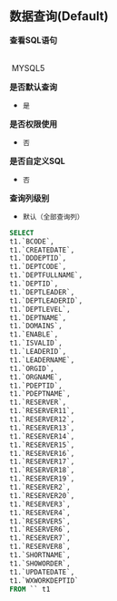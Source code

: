 ## 数据查询(Default) <!-- {docsify-ignore-all} -->



<p class="panel-title"><b>查看SQL语句</b></p>
<br>

<el-row>
&nbsp;<el-tag @click="MYSQL5 = true">MYSQL5</el-tag>
</el-row>

<br>
<p class="panel-title"><b>是否默认查询</b></p>

* `是`

<p class="panel-title"><b>是否权限使用</b></p>

* `否`

<p class="panel-title"><b>是否自定义SQL</b></p>

* `否`

<p class="panel-title"><b>查询列级别</b></p>

* `默认（全部查询列）`






<el-dialog v-model="MYSQL5" title="MYSQL5">

```sql
SELECT
t1.`BCODE`,
t1.`CREATEDATE`,
t1.`DDDEPTID`,
t1.`DEPTCODE`,
t1.`DEPTFULLNAME`,
t1.`DEPTID`,
t1.`DEPTLEADER`,
t1.`DEPTLEADERID`,
t1.`DEPTLEVEL`,
t1.`DEPTNAME`,
t1.`DOMAINS`,
t1.`ENABLE`,
t1.`ISVALID`,
t1.`LEADERID`,
t1.`LEADERNAME`,
t1.`ORGID`,
t1.`ORGNAME`,
t1.`PDEPTID`,
t1.`PDEPTNAME`,
t1.`RESERVER`,
t1.`RESERVER11`,
t1.`RESERVER12`,
t1.`RESERVER13`,
t1.`RESERVER14`,
t1.`RESERVER15`,
t1.`RESERVER16`,
t1.`RESERVER17`,
t1.`RESERVER18`,
t1.`RESERVER19`,
t1.`RESERVER2`,
t1.`RESERVER20`,
t1.`RESERVER3`,
t1.`RESERVER4`,
t1.`RESERVER5`,
t1.`RESERVER6`,
t1.`RESERVER7`,
t1.`RESERVER8`,
t1.`SHORTNAME`,
t1.`SHOWORDER`,
t1.`UPDATEDATE`,
t1.`WXWORKDEPTID`
FROM `` t1 


```

</el-dialog>

<script>
 const { createApp } = Vue
  createApp({
    data() {
      return {
                MYSQL5 : false
        
      }
    },
    methods: {
    }
  }).use(ElementPlus).mount('#app')
</script>